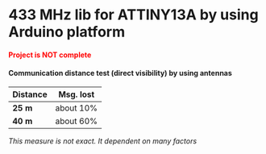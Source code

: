 # 433 MHz lib for ATTINY13A by using Arduino platform
#### <span style="color:red">Project is NOT complete</span>


#### Communication distance test (direct visibility) by using antennas

| **Distance** | **Msg. lost** |
|--------------|---------------|
|   **25 m**   |  about 10%    |
|   **40 m**   |  about 60%    |

*This measure is not exact. It dependent on many factors*
